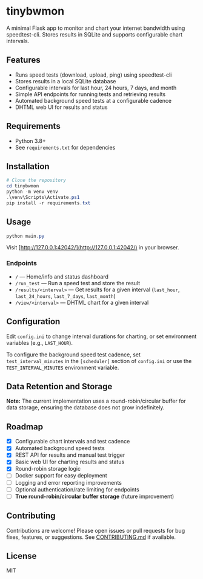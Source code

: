 # tinybwmon

A minimal Flask app to monitor and chart your internet bandwidth using speedtest-cli. Stores results in SQLite and supports configurable chart intervals.

## Features
- Runs speed tests (download, upload, ping) using speedtest-cli
- Stores results in a local SQLite database
- Configurable intervals for last hour, 24 hours, 7 days, and month
- Simple API endpoints for running tests and retrieving results
- Automated background speed tests at a configurable cadence
- DHTML web UI for results and status

## Requirements
- Python 3.8+
- See `requirements.txt` for dependencies

## Installation
```powershell
# Clone the repository
cd tinybwmon
python -m venv venv
.\venv\Scripts\Activate.ps1
pip install -r requirements.txt
```

## Usage
```powershell
python main.py
```
Visit [http://127.0.0.1:42042/](http://127.0.0.1:42042/) in your browser.

### Endpoints
- `/` — Home/info and status dashboard
- `/run_test` — Run a speed test and store the result
- `/results/<interval>` — Get results for a given interval (`last_hour`, `last_24_hours`, `last_7_days`, `last_month`)
- `/view/<interval>` — DHTML chart for a given interval

## Configuration
Edit `config.ini` to change interval durations for charting, or set environment variables (e.g., `LAST_HOUR`).

To configure the background speed test cadence, set `test_interval_minutes` in the `[scheduler]` section of `config.ini` or use the `TEST_INTERVAL_MINUTES` environment variable.

## Data Retention and Storage
**Note:** The current implementation uses a round-robin/circular buffer for data storage, ensuring the database does not grow indefinitely.

## Roadmap
- [x] Configurable chart intervals and test cadence
- [x] Automated background speed tests
- [x] REST API for results and manual test trigger
- [x] Basic web UI for charting results and status
- [x] Round-robin storage logic
- [ ] Docker support for easy deployment
- [ ] Logging and error reporting improvements
- [ ] Optional authentication/rate limiting for endpoints
- [ ] **True round-robin/circular buffer storage** (future improvement)

## Contributing
Contributions are welcome! Please open issues or pull requests for bug fixes, features, or suggestions. See [CONTRIBUTING.md](CONTRIBUTING.md) if available.

## License
MIT
